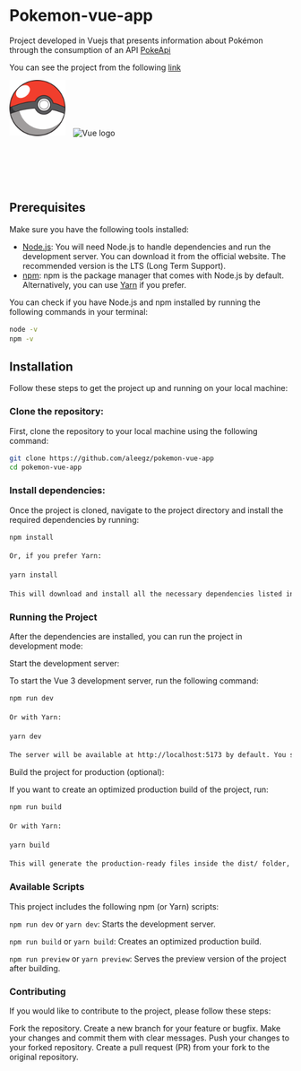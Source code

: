 # Pokemon-vue-app

Project developed in Vuejs that presents information about Pokémon through the consumption of an API [PokeApi](https://pokeapi.co)

You can see the project from the following [link](https://aleegz.github.io/pokemon-vue-app/)

<p>
 <img src="https://raw.githubusercontent.com/aleegz/pokemon-vue-app/refs/heads/master/public/pokeball.png" alt="Pokeball" width="100" height="100" style="display: inline-block; margin-right: 10px;">
<img src="https://vuejs.org/images/logo.png" alt="Vue logo" width="100" height="100" style="display: inline-block; margin-right: 10px;">
</p>

## Prerequisites

Make sure you have the following tools installed:

- [Node.js](https://nodejs.org/): You will need Node.js to handle dependencies and run the development server. You can download it from the official website. The recommended version is the LTS (Long Term Support).
- [npm](https://www.npmjs.com/): npm is the package manager that comes with Node.js by default. Alternatively, you can use [Yarn](https://yarnpkg.com/) if you prefer.

You can check if you have Node.js and npm installed by running the following commands in your terminal:

```bash
node -v
npm -v
```

## Installation

Follow these steps to get the project up and running on your local machine:

### Clone the repository:

First, clone the repository to your local machine using the following command:

```bash
git clone https://github.com/aleegz/pokemon-vue-app
cd pokemon-vue-app
```

### Install dependencies:

Once the project is cloned, navigate to the project directory and install the required dependencies by running:

```bash
npm install

Or, if you prefer Yarn:

yarn install

This will download and install all the necessary dependencies listed in the package.json file.
```

### Running the Project

After the dependencies are installed, you can run the project in development mode:

Start the development server:

To start the Vue 3 development server, run the following command:

```bash
npm run dev

Or with Yarn:

yarn dev

The server will be available at http://localhost:5173 by default. You should be able to see the application running in your browser.
```

Build the project for production (optional):

If you want to create an optimized production build of the project, run:

```bash
npm run build

Or with Yarn:

yarn build

This will generate the production-ready files inside the dist/ folder, ready to be deployed.
```

### Available Scripts

This project includes the following npm (or Yarn) scripts:

`npm run dev` or `yarn dev`: Starts the development server.

`npm run build` or `yarn build`: Creates an optimized production build.

`npm run preview` or `yarn preview`: Serves the preview version of the project after building.

### Contributing

If you would like to contribute to the project, please follow these steps:

Fork the repository.
Create a new branch for your feature or bugfix.
Make your changes and commit them with clear messages.
Push your changes to your forked repository.
Create a pull request (PR) from your fork to the original repository.
